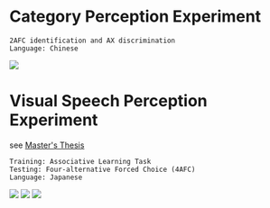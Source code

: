 # Category Perception Experiment

    2AFC identification and AX discrimination
    Language: Chinese

![](https://img.shields.io/badge/E--Prime-2.0.10-blue)

# Visual Speech Perception Experiment

see [Master's Thesis](./Thesis.pdf)  

    Training: Associative Learning Task
    Testing: Four-alternative Forced Choice (4AFC)
    Language: Japanese

![](https://img.shields.io/badge/E--Prime-3.0%20Update%202-green)
![](https://img.shields.io/badge/E--Prime%20Extensions%20for%20Tobii%20Pro-3.2-orange)
![](https://img.shields.io/badge/EyeLink%20DevKit-2.1.1-purple)
